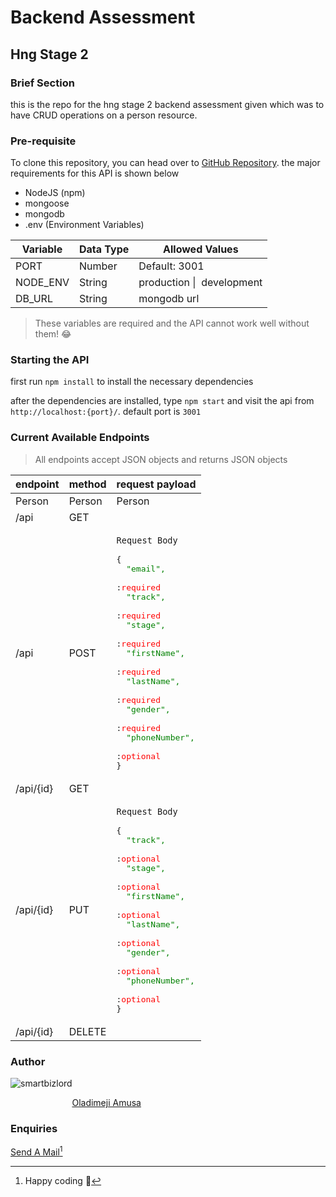 # Backend Assessment

## Hng Stage 2

### Brief Section

this is the repo for the hng stage 2 backend assessment given which was to have CRUD operations on a person resource.

### Pre-requisite

To clone this repository, you can head over to [GitHub Repository](https://github.com/smartbizlord/hng-task2). the major requirements for this API is shown below

- NodeJS (npm)
- mongoose
- mongodb
- .env (Environment Variables)

| Variable                              | Data Type | Allowed Values                       |
| ------------------------------------- | --------- | ------------------------------------ |
| PORT                                  | Number    | Default: 3001                        |
| NODE_ENV                              | String    | production&nbsp;\|&nbsp; development |
| DB_URL                                | String    | mongodb url                          |

> These variables are required and the API cannot work well without them! :joy:

### Starting the API

first run `npm install` to install the necessary dependencies

after the dependencies are installed, type `npm start` and visit the api from `http://localhost:{port}/`. default port is `3001`

### Current Available Endpoints

> All endpoints accept JSON objects and returns JSON objects

| endpoint                           | method   | request payload                                                                                                                                                                                                                                                                                                                                                                                                                                                                                                                                                                                                                                                                                                                                                                                                                                                                                                                                                                                                                                                                                                                                                                                                                                                                                                                                                                                                                                                                                                                 |
| ---------------------------------- | -------- | ------------------------------------------------------------------------------------------------------------------------------------------------------------------------------------------------------------------------------------------------------------------------------------------------------------------------------------------------------------------------------------------------------------------------------------------------------------------------------------------------------------------------------------------------------------------------------------------------------------------------------------------------------------------------------------------------------------------------------------------------------------------------------------------------------------------------------------------------------------------------------------------------------------------------------------------------------------------------------------------------------------------------------------------------------------------------------------------------------------------------------------------------------------------------------------------------------------------------------------------------------------------------------------------------------------------------------------------------------------------------------------------------------------------------------------------------------------------------------------------------------------------------------- |
| Person                               | Person     | Person                                                                                                                                                                                                                                                                                                                                                                                                                                                                                                                                                                                                                                                                                                                                                                                                                                                                                                                                                                                                                                                                                                                                                                                                                                                                                                                                                                                                                                                                                                                            |
| /api                | GET     |                                                                                                                                                                                                                                                                                                                                                                                                                                                                                                                                                                                                                                                                                                                                                                                                                                                                           |
| /api                | POST     | <pre>`Request Body`<br><br>{<br>&nbsp;&nbsp;<span style="color: green;">"email", </span><span> :</span><span style="color: red;">required</span><br>&nbsp;&nbsp;<span style="color: green;">"track", </span><span> :</span><span style="color: red;">required</span><br>&nbsp;&nbsp;<span style="color: green;">"stage", </span><span> :</span><span style="color: red;">required</span><br>&nbsp;&nbsp;<span style="color: green;">"firstName", </span><span> :</span><span style="color: red;">required</span><br>&nbsp;&nbsp;<span style="color: green;">"lastName", </span><span> :</span><span style="color: red;">required</span><br>&nbsp;&nbsp;<span style="color: green;">"gender", </span><span> :</span><span style="color: red;">required</span><br>&nbsp;&nbsp;<span style="color: green;">"phoneNumber", </span><span> :</span><span style="color: red;">optional</span><br>}</pre>                                                                                                                                                                                                                                                                                                                                                                                                                                                                                                                                                                                                                                                                                                                                                                                                                                                                          |
| /api/{id}                   | GET     |                                                                                                                                                                                                                                                                                                                                                                                                                                                                                                                                                                                                                                                                                                                                                                                                                                                                                                                                                                                                                                                                                                                                                                                                                                               |
| /api/{id}                   | PUT     | <pre>`Request Body`<br><br>{<br>&nbsp;&nbsp;<span style="color: green;">"track", </span><span> :</span><span style="color: red;">optional</span><br>&nbsp;&nbsp;<span style="color: green;">"stage", </span><span> :</span><span style="color: red;">optional</span><br>&nbsp;&nbsp;<span style="color: green;">"firstName", </span><span> :</span><span style="color: red;">optional</span><br>&nbsp;&nbsp;<span style="color: green;">"lastName", </span><span> :</span><span style="color: red;">optional</span><br>&nbsp;&nbsp;<span style="color: green;">"gender", </span><span> :</span><span style="color: red;">optional</span><br>&nbsp;&nbsp;<span style="color: green;">"phoneNumber", </span><span> :</span><span style="color: red;">optional</span><br>}</pre>                                                                                                                                                                                                                                                                                                                                                                                                                                                                                                                                                                                                                                                                                                                                                                                                                                                                                                                                                                                                                                                                                                                                                                                                                                              |
| /api/{id}                   | DELETE     |                                                                                                                                                                                                                                                                                                                                                                                                                                                                                                                                                                                                                                                                                                                                                                                                                                                                                                                                                                                                                                                                                                                             

### Author

![smartbizlord](https://avatars.githubusercontent.com/u/103539335?v=4)

&nbsp;&nbsp;&nbsp;&nbsp;&nbsp;&nbsp;&nbsp;&nbsp;&nbsp;&nbsp;&nbsp;&nbsp;&nbsp;&nbsp;&nbsp;&nbsp;&nbsp;&nbsp;&nbsp;&nbsp;&nbsp;&nbsp;&nbsp;&nbsp;&nbsp;[Oladimeji Amusa](https://github.com/smartbizlord)

### Enquiries

[Send A Mail](mailto:smartbizlord@gmail.com)[^1]

[^1]: Happy coding :wave:
